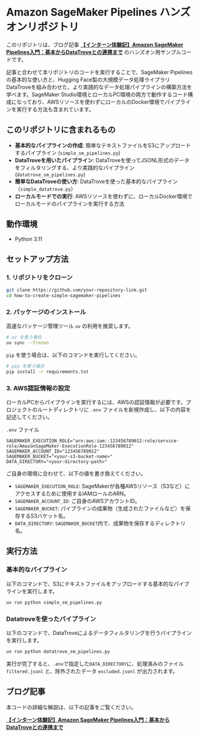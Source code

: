 # Amazon SageMaker Pipelines ハンズオンリポジトリ

このリポジトリは、ブログ記事 **[【インターン体験記】Amazon SageMaker Pipelines入門：基本からDataTroveとの連携まで](https://hack.nikkei.com/blog/intern_sagemaker_pipelines)** 
のハンズオン用サンプルコードです。

記事と合わせて本リポジトリのコードを実行することで、SageMaker Pipelinesの基本的な使い方と、Hugging Face製の大規模データ処理ライブラリDataTroveを組み合わせた、より実践的なデータ処理パイプラインの構築方法を学べます。SageMaker Studio環境とローカルPC環境の両方で動作するコード構成になっており、AWSリソースを使わずにローカルのDocker環境でパイプラインを実行する方法も含まれています。

## このリポジトリに含まれるもの
*   **基本的なパイプラインの作成**: 簡単なテキストファイルをS3にアップロードするパイプライン (`simple_sm_pipelines.py`)
*   **DataTroveを用いたパイプライン**: DataTroveを使ってJSONL形式のデータをフィルタリングする、より実践的なパイプライン (`datatrove_sm_pipelines.py`)
*   **簡単なDataTroveの使い方**: DataTroveを使った基本的なパイプライン（`simple_datatrove.py`）
*   **ローカルモードでの実行**: AWSリソースを使わずに、ローカルDocker環境でローカルモードのパイプラインを実行する方法

## 動作環境
*   Python 3.11

## セットアップ方法

### 1. リポジトリをクローン


```bash
git clone https://github.com/your-repository-link.git
cd how-to-create-simple-sagemaker-pipelines
```

### 2. パッケージのインストール

高速なパッケージ管理ツール `uv` の利用を推奨します。

```bash
# uv を使う場合
uv sync --frozen
```

`pip` を使う場合は、以下のコマンドを実行してください。

```bash
# pip を使う場合
pip install -r requirements.txt
```

### 3. AWS認証情報の設定

ローカルPCからパイプラインを実行するには、AWSの認証情報が必要です。プロジェクトのルートディレクトリに `.env` ファイルを新規作成し、以下の内容を記述してください。

`.env` ファイル
```
SAGEMAKER_EXECUTION_ROLE="arn:aws:iam::123456789012:role/service-role/AmazonSageMaker-ExecutionRole-123456789012"
SAGEMAKER_ACCOUNT_ID="123456789012"
SAGEMAKER_BUCKET="<your-s3-bucket-name>"
DATA_DIRECTORY="<your-directory-path>"
```

ご自身の環境に合わせて、以下の値を書き換えてください。

*   `SAGEMAKER_EXECUTION_ROLE`: SageMakerが各種AWSリソース（S3など）にアクセスするために使用するIAMロールのARN。
*   `SAGEMAKER_ACCOUNT_ID`: ご自身のAWSアカウントID。
*   `SAGEMAKER_BUCKET`: パイプラインの成果物（生成されたファイルなど）を保存するS3バケット名。
*   `DATA_DIRECTORY`: `SAGEMAKER_BUCKET`内で、成果物を保存するディレクトリ名。

## 実行方法

### 基本的なパイプライン

以下のコマンドで、S3にテキストファイルをアップロードする基本的なパイプラインを実行します。

```bash
uv run python simple_sm_pipelines.py
```

### Datatroveを使ったパイプライン

以下のコマンドで、DataTroveによるデータフィルタリングを行うパイプラインを実行します。

```bash
uv run python datatrove_sm_pipelines.py
```

実行が完了すると、`.env`で指定した`DATA_DIRECTORY`に、処理済みのファイル `filtered.jsonl` と、除外されたデータ `excluded.jsonl` が出力されます。

## ブログ記事

本コードの詳細な解説は、以下の記事をご覧ください。

**[【インターン体験記】Amazon SageMaker Pipelines入門：基本からDataTroveとの連携まで](https://hack.nikkei.com/blog/intern_sagemaker_pipelines)**
